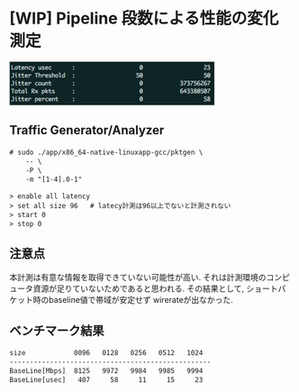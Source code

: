 
# [WIP] Pipeline 段数による性能の変化測定

![img](img/fig0.png)

##  Traffic Generator/Analyzer

```
# sudo ./app/x86_64-native-linuxapp-gcc/pktgen \
	-- \
	-P \
	-m "[1-4].0-1"
```
```
> enable all latency
> set all size 96   # latecy計測は96以上でないと計測されない
> start 0
> stop 0
```

## 注意点

本計測は有意な情報を取得できていない可能性が高い.
それは計測環境のコンピュータ資源が足りていないためであると思われる.
その結果として, ショートパケット時のbaseline値で帯域が安定せず
wirerateが出なかった.

## ベンチマーク結果

```
size            0096   0128   0256   0512   1024
--------------------------------------------------
BaseLine[Mbps]  8125   9972   9984   9985   9994
BaseLine[usec]   407     58     11     15     23
```


